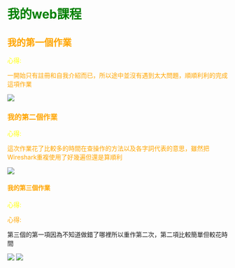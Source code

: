 <style>
  h1 {
         color: green;
         font:  60px;
     }
</style>
<style>
  h2 {
         font:  50px;
     }
</style>
<style>
  h3 {
         font:  50px;
     }
</style>
<style>
  h4 {
         font:  50px;
     }
</style>
<style>
  .first{
          color:yellow;
          font: 40px;
  }
</style>
<style>
  .second{
          color:orange;
          font: 30px;
  }
</style>
<h1>我的web課程</h1>

<h2 style="color: orange;">我的第一個作業</h2>
<div>
         <p class="first">心得:</p>
         <p class="second">一開始只有註冊和自我介紹而已，所以途中並沒有遇到太大問題，順順利利的完成這項作業</p>
         <img src="https://scontent.xx.fbcdn.net/v/t1.15752-0/p280x280/121823230_267690574525869_8268864735869786320_n.png?_nc_cat=104&_nc_sid=ae9488&_nc_ohc=2KM2ISyUEuEAX9yH7lH&_nc_ad=z-m&_nc_cid=0&_nc_ht=scontent.xx&oh=2d7a2984699d8c473052276e38114895&oe=5FB1A2A5">
        
<h3 style="color: orange;">我的第二個作業</h3>
<div>
        <p class="first">心得:</p>
        <p class="second">這次作業花了比較多的時間在查操作的方法以及各字詞代表的意思，雖然把Wireshark重複使用了好幾遍但還是算順利</p>
        <img src="https://scontent.xx.fbcdn.net/v/t1.15752-0/p280x280/120316559_3219833378142187_6357547118045321120_n.png?_nc_cat=104&_nc_sid=ae9488&_nc_ohc=s4N5MaqRZeEAX9BCTo_&_nc_ad=z-m&_nc_cid=0&_nc_ht=scontent.xx&oh=6d6d092040eab6b92c9888831b3e3a68&oe=5FB195E9">
        
<h4 style="color: orange;">我的第三個作業</h4>
<div>
        <p class="first">心得:</p>
        <p class="second">心得:</p>第三個的第一項因為不知道做錯了哪裡所以重作第二次，第二項比較簡單但較花時間</p>
        <img src="https://scontent.xx.fbcdn.net/v/t1.15752-0/p280x280/121011795_1997790367024364_5278580373879706945_n.png?_nc_cat=103&_nc_sid=ae9488&_nc_ohc=UtjZ4qTIGwUAX-n1dAW&_nc_ad=z-m&_nc_cid=0&_nc_ht=scontent.xx&oh=80bdd2953fbe11518df8c46cae7e88ca&oe=5FB2D77E">
        <img src="https://scontent.xx.fbcdn.net/v/t1.15752-0/p280x280/121616394_2842736459279114_1869354341385486119_n.png?_nc_cat=106&_nc_sid=ae9488&_nc_ohc=WeXAw3ccXU8AX9UnHlg&_nc_ad=z-m&_nc_cid=0&_nc_ht=scontent.xx&oh=9a79058d577864f8b3279ec7ad54ea7c&oe=5FB0D2DB"></div>
   
